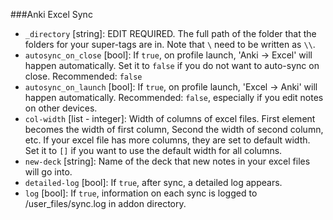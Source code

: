 ###Anki Excel Sync

- `_directory` [string]: EDIT REQUIRED. The full path of the folder that the folders for your super-tags are in. Note that `\` need to be written as `\\`.
- `autosync_on_close` [bool]: If `true`, on profile launch, 'Anki -> Excel' will happen automatically. Set it to `false` if you do not want to auto-sync on close. Recommended: `false`
- `autosync_on_launch` [bool]: If `true`, on profile launch, 'Excel -> Anki' will happen automatically. Recommended: `false`, especially if you edit notes on other devices.
- `col-width` [list - integer]: Width of columns of excel files. First element becomes the width of first column, Second the width of second column, etc. If your excel file has more columns, they are set to default width. Set it to `[]` if you want to use the default width for all columns.
- `new-deck` [string]: Name of the deck that new notes in your excel files will go into.
- `detailed-log` [bool]: If `true`, after sync, a detailed log appears.
- `log` [bool]: If `true`, information on each sync is logged to /user_files/sync.log in addon directory.
